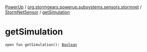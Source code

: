 [PowerUp](../../index.md) / [org.stormgears.powerup.subsystems.sensors.stormnet](../index.md) / [StormNetSensor](index.md) / [getSimulation](./get-simulation.md)

# getSimulation

`open fun getSimulation(): `[`Boolean`](https://kotlinlang.org/api/latest/jvm/stdlib/kotlin/-boolean/index.html)